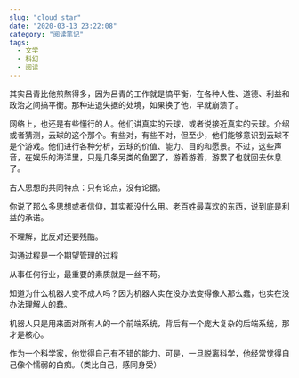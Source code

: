 ```yaml
---
slug: "cloud star"
date: "2020-03-13 23:22:08"
category: "阅读笔记"
tags:
  - 文学
  - 科幻
  - 阅读
---
```


其实吕青比他煎熬得多，因为吕青的工作就是搞平衡，在各种人性、道德、利益和政治之间搞平衡。那种进退失据的处境，如果换了他，早就崩溃了。

网络上，也还是有些懂行的人。他们讲真实的云球，或者说接近真实的云球。介绍或者猜测，云球的这个那个。有些对，有些不对，但至少，他们能够意识到云球不是个游戏。他们进行各种分析，云球的价值、能力、目的和愿景。不过，这些声音，在娱乐的海洋里，只是几条另类的鱼罢了，游着游着，游累了也就回去休息了。

古人思想的共同特点：只有论点，没有论据。

你说了那么多思想或者信仰，其实都没什么用。老百姓最喜欢的东西，说到底是利益的承诺。

不理解，比反对还要残酷。

沟通过程是一个期望管理的过程

从事任何行业，最重要的素质就是一丝不苟。

知道为什么机器人变不成人吗？因为机器人实在没办法变得像人那么蠢，也实在没办法理解人的蠢。

机器人只是用来面对所有人的一个前端系统，背后有一个庞大复杂的后端系统，那才是核心。

作为一个科学家，他觉得自己有不错的能力。可是，一旦脱离科学，他经常觉得自己像个懦弱的白痴。（类比自己，感同身受）
